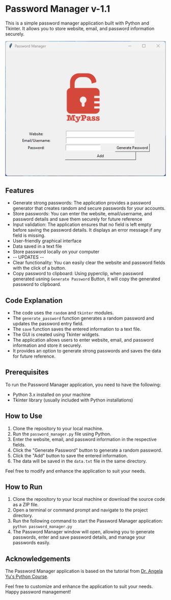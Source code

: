 # Password Manager v-1.1

This is a simple password manager application built with Python and Tkinter. It allows you to store website, email, and password information securely.

![GUI Screenshot](./screenshot.png)

## Features

- Generate strong passwords: The application provides a password generator that creates random and secure passwords for your accounts.
- Store passwords: You can enter the website, email/username, and password details and save them securely for future reference
- Input validation: The application ensures that no field is left empty before saving the password details. It displays an error message if any field is missing.
- User-friendly graphical interface
- Data saved in a text file
- Store password locally on your computer
- -- UPDATES --
- Clear functionality: You can easily clear the website and password fields with the click of a button.
- Copy password to clipboard: Using pyperclip, when password generated usning `Generate Password` Button, it will copy the generated password to clipboard.

## Code Explanation

- The code uses the `random` and `tkinter` modules.
- The `generate_password` function generates a random password and updates the password entry field.
- The `save` function saves the entered information to a text file.
- The GUI is created using Tkinter widgets.
- The application allows users to enter website, email, and password information and store it securely.
- It provides an option to generate strong passwords and saves the data for future reference.

## Prerequisites
To run the Password Manager application, you need to have the following:

- Python 3.x installed on your machine
- Tkinter library (usually included with Python installations)

## How to Use

1. Clone the repository to your local machine.
2. Run the `password_manager.py` file using Python.
3. Enter the website, email, and password information in the respective fields.
4. Click the "Generate Password" button to generate a random password.
5. Click the "Add" button to save the entered information.
6. The data will be saved in the `data.txt` file in the same directory.

Feel free to modify and enhance the application to suit your needs.

## How to Run

1. Clone the repository to your local machine or download the source code as a ZIP file.
2. Open a terminal or command prompt and navigate to the project directory.
3. Run the following command to start the Password Manager application: `python password_manager.py`
4. The Password Manager window will open, allowing you to generate passwords, enter and save password details, and manage your passwords easily.

## Acknowledgements

The Password Manager application is based on the tutorial from [Dr. Angela Yu's Python Course](https://www.udemy.com/course/100-days-of-code/).

Feel free to customize and enhance the application to suit your needs. Happy password management!



